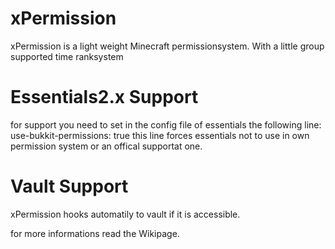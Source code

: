 # xPermission
xPermission is a light weight Minecraft permissionsystem.
With a little group supported time ranksystem

# Essentials2.x Support
for support you need to set in the config file of essentials the following line:
use-bukkit-permissions: true
this line forces essentials not to use in own permission system or an offical supportat one.

# Vault Support
xPermission hooks automatily to vault if it is accessible.


for more informations read the Wikipage.
